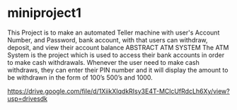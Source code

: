 # miniproject1
This Project is to make an automated Teller machine with user's Account Number, and Password, bank account, with that users can withdraw, deposit, and view their account balance
ABSTRACT ATM SYSTEM The ATM System is the project which is used to access their bank accounts in order to make cash withdrawals. Whenever the user need to make cash withdraws, they can enter their PIN number and it will display the amount to be withdrawn in the form of 100’s 500’s and 1000.

https://drive.google.com/file/d/1XiikXIqdkRIsy3E4T-MClcUfRdcLh6Xy/view?usp=drivesdk
